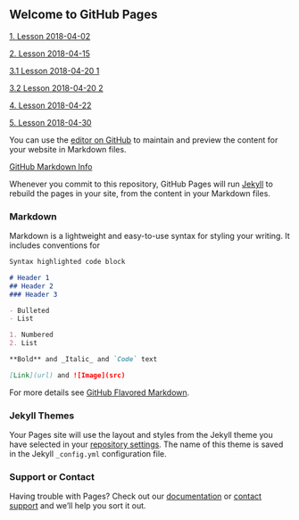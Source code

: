 ## Welcome to GitHub Pages

[1. Lesson 2018-04-02](https://www.dropbox.com/s/ps79mcxgp45udk6/20180402-183931.m4a?dl=0)

[2. Lesson 2018-04-15](https://www.dropbox.com/s/yrhawgypaqefsr3/20180415-124007.m4a?dl=0)

[3.1 Lesson 2018-04-20 1](https://www.dropbox.com/s/o5j2dssqiuniits/20180420-183005.m4a?dl=0)

[3.2 Lesson 2018-04-20 2](https://www.dropbox.com/s/9o2od7wcf14tvlr/20180420-190736.m4a?dl=0)

[4. Lesson 2018-04-22](https://www.dropbox.com/s/84hd74mna3j5bes/20180422-095811.m4a?dl=0)

[5. Lesson 2018-04-30](https://www.dropbox.com/s/tp1g9ds7sv47iwj/20180430-182954.m4a?dl=0)







You can use the [editor on GitHub](https://github.com/realdatanyc/utility/edit/gh-pages/index.md) to maintain and preview the content for your website in Markdown files.


[GitHub Markdown Info](https://docs.github.com/en/github/writing-on-github/getting-started-with-writing-and-formatting-on-github/basic-writing-and-formatting-syntax)

Whenever you commit to this repository, GitHub Pages will run [Jekyll](https://jekyllrb.com/) to rebuild the pages in your site, from the content in your Markdown files.

### Markdown

Markdown is a lightweight and easy-to-use syntax for styling your writing. It includes conventions for

```markdown
Syntax highlighted code block

# Header 1
## Header 2
### Header 3

- Bulleted
- List

1. Numbered
2. List

**Bold** and _Italic_ and `Code` text

[Link](url) and ![Image](src)
```

For more details see [GitHub Flavored Markdown](https://guides.github.com/features/mastering-markdown/).

### Jekyll Themes

Your Pages site will use the layout and styles from the Jekyll theme you have selected in your [repository settings](https://github.com/realdatanyc/utility/settings/pages). The name of this theme is saved in the Jekyll `_config.yml` configuration file.

### Support or Contact

Having trouble with Pages? Check out our [documentation](https://docs.github.com/categories/github-pages-basics/) or [contact support](https://support.github.com/contact) and we’ll help you sort it out.
